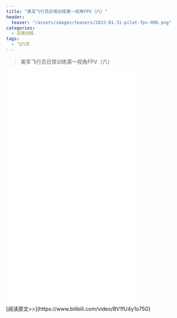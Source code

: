 ```yaml
---
title: "美军飞行员日常训练第一视角FPV（六）"
header:
  teaser: "/assets/images/teasers/2022-01-31-pilot-fpv-006.png"
categories:
  - 日常训练
tags:
  - 飞行员
---
```


>美军飞行员日常训练第一视角FPV（六）

<iframe width="360px" height="640px" src="//player.bilibili.com/player.html?aid=682235135&bvid=BV1fU4y1o75G&cid=545779869&page=1" scrolling="no" border="0" frameborder="no" framespacing="0" allowfullscreen="true"> </iframe>
<br/>
[阅读原文>>](https://www.bilibili.com/video/BV1fU4y1o75G)
